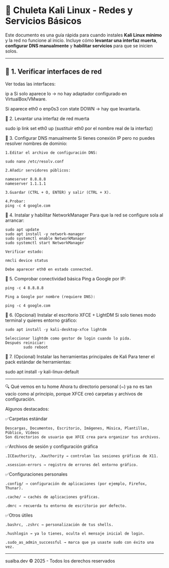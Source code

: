 # 📘 Chuleta Kali Linux - Redes y Servicios Básicos

Este documento es una guía rápida para cuando instales **Kali Linux mínimo**  
y la red no funcione al inicio. Incluye cómo **levantar una interfaz muerta**,  
**configurar DNS manualmente** y **habilitar servicios** para que se inicien solos.

---

## 🔹 1. Verificar interfaces de red

Ver todas las interfaces:

ip a
Si solo aparece lo → no hay adaptador configurado en VirtualBox/VMware.

Si aparece eth0 o enp0s3 con state DOWN → hay que levantarla.

🔹 2. Levantar una interfaz de red muerta

sudo ip link set eth0 up
(sustituir eth0 por el nombre real de la interfaz)

🔹 3. Configurar DNS manualmente
Si tienes conexión IP pero no puedes resolver nombres de dominio:

    1.Editar el archivo de configuración DNS:

    sudo nano /etc/resolv.conf

    2.Añadir servidores públicos:

    nameserver 8.8.8.8
    nameserver 1.1.1.1

    3.Guardar (CTRL + O, ENTER) y salir (CTRL + X).

    4.Probar:
    ping -c 4 google.com

🔹 4. Instalar y habilitar NetworkManager
    Para que la red se configure sola al arrancar:

    sudo apt update
    sudo apt install -y network-manager
    sudo systemctl enable NetworkManager
    sudo systemctl start NetworkManager

    Verificar estado:

    nmcli device status

    Debe aparecer eth0 en estado connected.

🔹 5. Comprobar conectividad básica
    Ping a Google por IP:

    ping -c 4 8.8.8.8
    
    Ping a Google por nombre (requiere DNS):

    ping -c 4 google.com

🔹 6. (Opcional) Instalar el escritorio XFCE + LightDM
Si solo tienes modo terminal y quieres entorno gráfico:

    sudo apt install -y kali-desktop-xfce lightdm

    Seleccionar lightdm como gestor de login cuando lo pida.
    Después reiniciar:
            sudo reboot


🔹 7. (Opcional) Instalar las herramientas principales de Kali
Para tener el pack estándar de herramientas:

sudo apt install -y kali-linux-default

----------------------------------------------------------
🔍 Qué vemos en tu home
Ahora tu directorio personal (~) ya no es tan vacío como al principio, porque XFCE creó carpetas y archivos de configuración.

Algunos destacados:

✅Carpetas estándar

    Descargas, Documentos, Escritorio, Imágenes, Música, Plantillas, Público, Vídeos
    Son directorios de usuario que XFCE crea para organizar tus archivos.

✅Archivos de sesión y configuración gráfica

    .ICEauthority, .Xauthority → controlan las sesiones gráficas de X11.

    .xsession-errors → registro de errores del entorno gráfico.

✅Configuraciones personales

    .config/ → configuración de aplicaciones (por ejemplo, Firefox, Thunar).

    .cache/ → cachés de aplicaciones gráficas.

    .dmrc → recuerda tu entorno de escritorio por defecto.

✅Otros útiles

    .bashrc, .zshrc → personalización de tus shells.

    .hushlogin → ya lo tienes, oculta el mensaje inicial de login.

    .sudo_as_admin_successful → marca que ya usaste sudo con éxito una vez.



****
sualba.dev © 2025 - Todos los derechos reservados